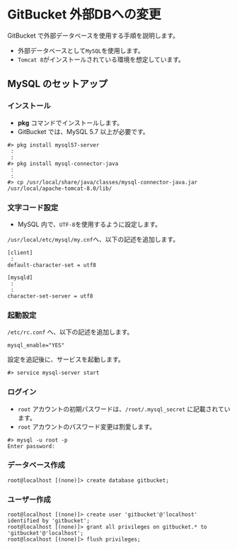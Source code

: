 GitBucket 外部DBへの変更
===
GitBucket で外部データベースを使用する手順を説明します。

- 外部データベースとして`MySQL`を使用します。
- `Tomcat 8`がインストールされている環境を想定しています。

MySQL のセットアップ
---
### インストール

- **pkg** コマンドでインストールします。
- GitBucket では、MySQL 5.7 以上が必要です。

```
#> pkg install mysql57-server
 :
 :
#> pkg install mysql-connector-java
 :
 :
#> cp /usr/local/share/java/classes/mysql-connector-java.jar /usr/local/apache-tomcat-8.0/lib/
```

### 文字コード設定
- MySQL 内で、`UTF-8`を使用するように設定します。

`/usr/local/etc/mysql/my.cnf`へ、以下の記述を追加します。

```
[client]
 :
default-character-set = utf8

[mysqld]
 :
 :
character-set-server = utf8
```

### 起動設定

`/etc/rc.conf` へ、以下の記述を追加します。

```
mysql_enable="YES"
```

設定を追記後に、サービスを起動します。

`#> service mysql-server start`

### ログイン
- `root` アカウントの初期パスワードは、`/root/.mysql_secret` に記載されています。
- `root` アカウントのパスワード変更は割愛します。

```
#> mysql -u root -p
Enter password:
```

### データベース作成

```
root@localhost [(none)]> create database gitbucket;
```

### ユーザー作成

```
root@localhost [(none)]> create user 'gitbucket'@'localhost' identified by 'gitbucket';
root@localhost [(none)]> grant all privileges on gitbucket.* to 'gitbucket'@'localhost';
root@localhost [(none)]> flush privileges;
```
